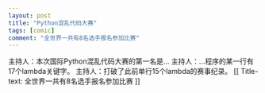 ```yaml
---
layout: post
title: "Python混乱代码大赛"
tags: [comic]
comment: "全世界一共有8名选手报名参加比赛"
---
```

主持人：本次国际Python混乱代码大赛的第一名是…
主持人：…程序的某一行有17个lambda关键字。
主持人：打破了此前单行15个lambda的赛事纪录。
[[ Title-text: 全世界一共有8名选手报名参加比赛 ]]